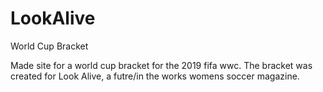 # LookAlive
World Cup Bracket 

Made site for a world cup bracket for the 2019 fifa wwc. The bracket was created for Look Alive, a futre/in the works womens soccer magazine.
